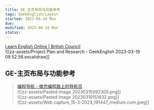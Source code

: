 ```yaml
---
title: GE-主页布局与功能参考
tags: GeekEnglish/Layout
started: 2023-04-24 Mon
due: 
modified: 2023-04-24 Mon
status: 
---
```

[Learn English Online | British Council](https://learnenglish.britishcouncil.org/)  
![[zz-assets/Project Plan and Research - GeekEnglish 2023-03-19 09.52.56.excalidraw]]

## GE-主页布局与功能参考
>[编程导航 - 做您编程路上的导航员](https://www.code-nav.cn/)  
>![[zz-assets/Pasted image 20230315092305.png]]  
>![[zz-assets/Pasted image 20230319151632.png]]  
>![[zz-assets/Web capture_15-3-2023_191447_medium.com.jpeg]]